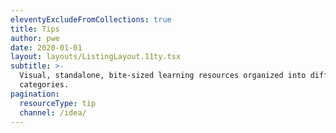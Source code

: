 ```yaml
---
eleventyExcludeFromCollections: true
title: Tips
author: pwe
date: 2020-01-01
layout: layouts/ListingLayout.11ty.tsx
subtitle: >-
  Visual, standalone, bite-sized learning resources organized into different
  categories.
pagination:
  resourceType: tip
  channel: /idea/
---
```

